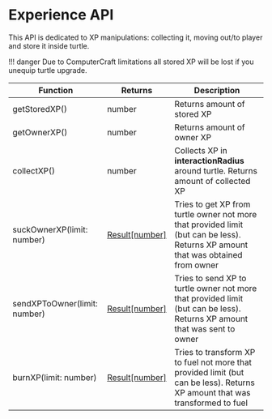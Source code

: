 # Experience API

This API is dedicated to XP manipulations: collecting it, moving out/to player and store it inside turtle.

!!! danger
    Due to ComputerCraft limitations all stored XP will be lost if you unequip turtle upgrade.

| Function                     | Returns        | Description                                                                                                                      |
|------------------------------|----------------|----------------------------------------------------------------------------------------------------------------------------------|
| getStoredXP()                | number         | Returns amount of stored XP                                                                                                      |
| getOwnerXP()                 | number         | Returns amount of owner XP                                                                                                       |
| collectXP()                  | number         | Collects XP in **interactionRadius** around turtle. Returns amount of collected XP                                               |
| suckOwnerXP(limit: number)   | [Result\[number\]](introduction.md#result) | Tries to get XP from turtle owner not more that provided limit (but can be less). Returns XP amount that was obtained from owner |
| sendXPToOwner(limit: number) | [Result\[number\]](introduction.md#result) | Tries to send XP to turtle owner not more that provided limit (but can be less). Returns XP amount that was sent to owner        |
| burnXP(limit: number)        | [Result\[number\]](introduction.md#result) | Tries to transform XP to fuel not more that provided limit (but can be less). Returns XP amount that was transformed to fuel     |
